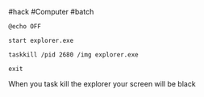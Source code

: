 #hack #Computer #batch
```batch
@echo OFF

start explorer.exe

taskkill /pid 2680 /img explorer.exe

exit
```
When you task kill the explorer your screen will be black